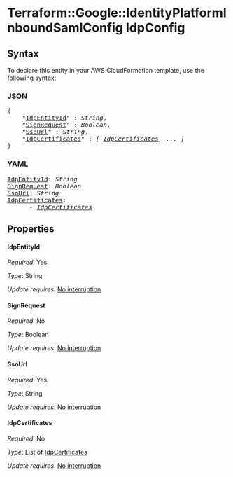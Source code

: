 # Terraform::Google::IdentityPlatformInboundSamlConfig IdpConfig

## Syntax

To declare this entity in your AWS CloudFormation template, use the following syntax:

### JSON

<pre>
{
    "<a href="#idpentityid" title="IdpEntityId">IdpEntityId</a>" : <i>String</i>,
    "<a href="#signrequest" title="SignRequest">SignRequest</a>" : <i>Boolean</i>,
    "<a href="#ssourl" title="SsoUrl">SsoUrl</a>" : <i>String</i>,
    "<a href="#idpcertificates" title="IdpCertificates">IdpCertificates</a>" : <i>[ <a href="idpconfig-idpcertificates.md">IdpCertificates</a>, ... ]</i>
}
</pre>

### YAML

<pre>
<a href="#idpentityid" title="IdpEntityId">IdpEntityId</a>: <i>String</i>
<a href="#signrequest" title="SignRequest">SignRequest</a>: <i>Boolean</i>
<a href="#ssourl" title="SsoUrl">SsoUrl</a>: <i>String</i>
<a href="#idpcertificates" title="IdpCertificates">IdpCertificates</a>: <i>
      - <a href="idpconfig-idpcertificates.md">IdpCertificates</a></i>
</pre>

## Properties

#### IdpEntityId

_Required_: Yes

_Type_: String

_Update requires_: [No interruption](https://docs.aws.amazon.com/AWSCloudFormation/latest/UserGuide/using-cfn-updating-stacks-update-behaviors.html#update-no-interrupt)

#### SignRequest

_Required_: No

_Type_: Boolean

_Update requires_: [No interruption](https://docs.aws.amazon.com/AWSCloudFormation/latest/UserGuide/using-cfn-updating-stacks-update-behaviors.html#update-no-interrupt)

#### SsoUrl

_Required_: Yes

_Type_: String

_Update requires_: [No interruption](https://docs.aws.amazon.com/AWSCloudFormation/latest/UserGuide/using-cfn-updating-stacks-update-behaviors.html#update-no-interrupt)

#### IdpCertificates

_Required_: No

_Type_: List of <a href="idpconfig-idpcertificates.md">IdpCertificates</a>

_Update requires_: [No interruption](https://docs.aws.amazon.com/AWSCloudFormation/latest/UserGuide/using-cfn-updating-stacks-update-behaviors.html#update-no-interrupt)

